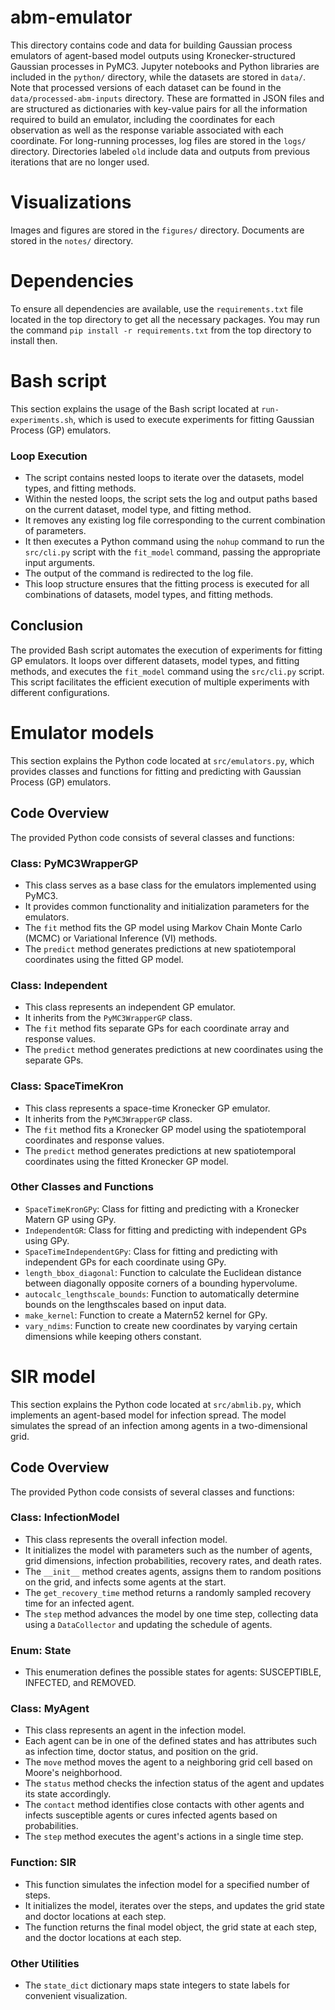 # abm-emulator
This directory contains code and data for building Gaussian process emulators of agent-based model outputs
using Kronecker-structured Gaussian processes in PyMC3. Jupyter notebooks and Python libraries are included in the `python/` directory, while the datasets are stored in `data/`. Note that processed versions of each dataset can be found in the `data/processed-abm-inputs` directory. These are formatted in JSON files and are structured as dictionaries with key-value pairs for all the information required to build an emulator, including the coordinates for each observation as well as the response variable associated with each coordinate. For long-running processes, log files are stored in the `logs/` directory. Directories labeled `old` include data and outputs from previous iterations that are no longer used.

# Visualizations
Images and figures are stored in the `figures/` directory. Documents are stored in the `notes/` directory.

# Dependencies
To ensure all dependencies are available, use the `requirements.txt` file located in the top directory to get all the necessary packages. You may run the command `pip install -r requirements.txt` from the top directory to install then.

# Bash script
This section explains the usage of the Bash script located at `run-experiments.sh`, which is used to execute experiments for fitting Gaussian Process (GP) emulators.

### Loop Execution
- The script contains nested loops to iterate over the datasets, model types, and fitting methods.
- Within the nested loops, the script sets the log and output paths based on the current dataset, model type, and fitting method.
- It removes any existing log file corresponding to the current combination of parameters.
- It then executes a Python command using the `nohup` command to run the `src/cli.py` script with the `fit_model` command, passing the appropriate input arguments.
- The output of the command is redirected to the log file.
- This loop structure ensures that the fitting process is executed for all combinations of datasets, model types, and fitting methods.

## Conclusion
The provided Bash script automates the execution of experiments for fitting GP emulators. It loops over different datasets, model types, and fitting methods, and executes the `fit_model` command using the `src/cli.py` script. This script facilitates the efficient execution of multiple experiments with different configurations.

# Emulator models
This section explains the Python code located at `src/emulators.py`, which provides classes and functions for fitting and predicting with Gaussian Process (GP) emulators.

## Code Overview
The provided Python code consists of several classes and functions:

### Class: PyMC3WrapperGP
- This class serves as a base class for the emulators implemented using PyMC3.
- It provides common functionality and initialization parameters for the emulators.
- The `fit` method fits the GP model using Markov Chain Monte Carlo (MCMC) or Variational Inference (VI) methods.
- The `predict` method generates predictions at new spatiotemporal coordinates using the fitted GP model.

### Class: Independent
- This class represents an independent GP emulator.
- It inherits from the `PyMC3WrapperGP` class.
- The `fit` method fits separate GPs for each coordinate array and response values.
- The `predict` method generates predictions at new coordinates using the separate GPs.

### Class: SpaceTimeKron
- This class represents a space-time Kronecker GP emulator.
- It inherits from the `PyMC3WrapperGP` class.
- The `fit` method fits a Kronecker GP model using the spatiotemporal coordinates and response values.
- The `predict` method generates predictions at new spatiotemporal coordinates using the fitted Kronecker GP model.

### Other Classes and Functions
- `SpaceTimeKronGPy`: Class for fitting and predicting with a Kronecker Matern GP using GPy.
- `IndependentGR`: Class for fitting and predicting with independent GPs using GPy.
- `SpaceTimeIndependentGPy`: Class for fitting and predicting with independent GPs for each coordinate using GPy.
- `length_bbox_diagonal`: Function to calculate the Euclidean distance between diagonally opposite corners of a bounding hypervolume.
- `autocalc_lengthscale_bounds`: Function to automatically determine bounds on the lengthscales based on input data.
- `make_kernel`: Function to create a Matern52 kernel for GPy.
- `vary_ndims`: Function to create new coordinates by varying certain dimensions while keeping others constant.


# SIR model
This section explains the Python code located at `src/abmlib.py`, which implements an agent-based model for infection spread. The model simulates the spread of an infection among agents in a two-dimensional grid.

## Code Overview
The provided Python code consists of several classes and functions:

### Class: InfectionModel
- This class represents the overall infection model.
- It initializes the model with parameters such as the number of agents, grid dimensions, infection probabilities, recovery rates, and death rates.
- The `__init__` method creates agents, assigns them to random positions on the grid, and infects some agents at the start.
- The `get_recovery_time` method returns a randomly sampled recovery time for an infected agent.
- The `step` method advances the model by one time step, collecting data using a `DataCollector` and updating the schedule of agents.

### Enum: State
- This enumeration defines the possible states for agents: SUSCEPTIBLE, INFECTED, and REMOVED.

### Class: MyAgent
- This class represents an agent in the infection model.
- Each agent can be in one of the defined states and has attributes such as infection time, doctor status, and position on the grid.
- The `move` method moves the agent to a neighboring grid cell based on Moore's neighborhood.
- The `status` method checks the infection status of the agent and updates its state accordingly.
- The `contact` method identifies close contacts with other agents and infects susceptible agents or cures infected agents based on probabilities.
- The `step` method executes the agent's actions in a single time step.

### Function: SIR
- This function simulates the infection model for a specified number of steps.
- It initializes the model, iterates over the steps, and updates the grid state and doctor locations at each step.
- The function returns the final model object, the grid state at each step, and the doctor locations at each step.

### Other Utilities
- The `state_dict` dictionary maps state integers to state labels for convenient visualization.

